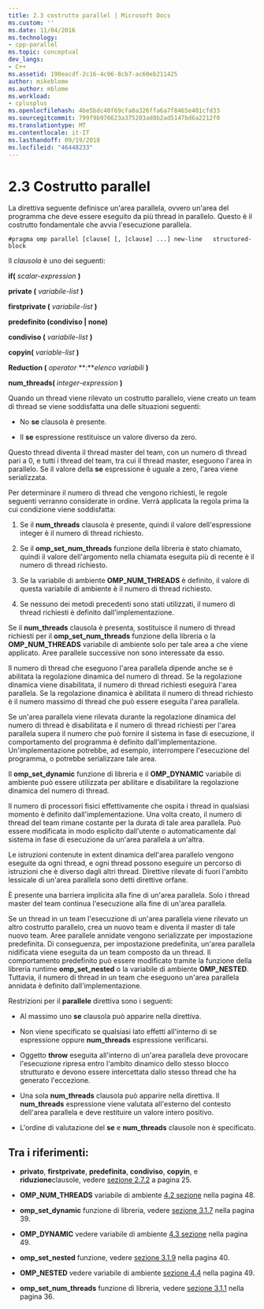 ```yaml
---
title: 2.3 costrutto parallel | Microsoft Docs
ms.custom: ''
ms.date: 11/04/2016
ms.technology:
- cpp-parallel
ms.topic: conceptual
dev_langs:
- C++
ms.assetid: 190eacdf-2c16-4c06-8cb7-ac60eb211425
author: mikeblome
ms.author: mblome
ms.workload:
- cplusplus
ms.openlocfilehash: 4be5bdc40f69cfa0a326ffa6a7f8465e401cfd33
ms.sourcegitcommit: 799f9b976623a375203ad8b2ad5147bd6a2212f0
ms.translationtype: MT
ms.contentlocale: it-IT
ms.lasthandoff: 09/19/2018
ms.locfileid: "46448233"
---
```

# <a name="23-parallel-construct"></a>2.3 Costrutto parallel

La direttiva seguente definisce un'area parallela, ovvero un'area del programma che deve essere eseguito da più thread in parallelo. Questo è il costrutto fondamentale che avvia l'esecuzione parallela.

```
#pragma omp parallel [clause[ [, ]clause] ...] new-line   structured-block
```

Il *clausola* è uno dei seguenti:

**if(** *scalar-expression* **)**

**private (** *variabile-list* **)**

**firstprivate (** *variabile-list* **)**

**predefinito (condiviso &#124; none)**

**condiviso (** *variabile-list* **)**

**copyin(** *variable-list* **)**

**Reduction (** *operator* **:***elenco variabili* **)** 

**num_threads(** *integer-expression* **)**

Quando un thread viene rilevato un costrutto parallelo, viene creato un team di thread se viene soddisfatta una delle situazioni seguenti:

- No **se** clausola è presente.

- Il **se** espressione restituisce un valore diverso da zero.

Questo thread diventa il thread master del team, con un numero di thread pari a 0, e tutti i thread del team, tra cui il thread master, eseguono l'area in parallelo. Se il valore della **se** espressione è uguale a zero, l'area viene serializzata.

Per determinare il numero di thread che vengono richiesti, le regole seguenti verranno considerate in ordine. Verrà applicata la regola prima la cui condizione viene soddisfatta:

1. Se il **num_threads** clausola è presente, quindi il valore dell'espressione integer è il numero di thread richiesto.

1. Se il **omp_set_num_threads** funzione della libreria è stato chiamato, quindi il valore dell'argomento nella chiamata eseguita più di recente è il numero di thread richiesto.

1. Se la variabile di ambiente **OMP_NUM_THREADS** è definito, il valore di questa variabile di ambiente è il numero di thread richiesto.

1. Se nessuno dei metodi precedenti sono stati utilizzati, il numero di thread richiesti è definito dall'implementazione.

Se il **num_threads** clausola è presenta, sostituisce il numero di thread richiesti per il **omp_set_num_threads** funzione della libreria o la **OMP_NUM_THREADS** variabile di ambiente solo per tale area a che viene applicato. Aree parallele successive non sono interessate da esso.

Il numero di thread che eseguono l'area parallela dipende anche se è abilitata la regolazione dinamica del numero di thread. Se la regolazione dinamica viene disabilitata, il numero di thread richiesti eseguirà l'area parallela. Se la regolazione dinamica è abilitata il numero di thread richiesto è il numero massimo di thread che può essere eseguita l'area parallela.

Se un'area parallela viene rilevata durante la regolazione dinamica del numero di thread è disabilitata e il numero di thread richiesti per l'area parallela supera il numero che può fornire il sistema in fase di esecuzione, il comportamento del programma è definito dall'implementazione. Un'implementazione potrebbe, ad esempio, interrompere l'esecuzione del programma, o potrebbe serializzare tale area.

Il **omp_set_dynamic** funzione di libreria e il **OMP_DYNAMIC** variabile di ambiente può essere utilizzata per abilitare e disabilitare la regolazione dinamica del numero di thread.

Il numero di processori fisici effettivamente che ospita i thread in qualsiasi momento è definito dall'implementazione. Una volta creato, il numero di thread del team rimane costante per la durata di tale area parallela. Può essere modificata in modo esplicito dall'utente o automaticamente dal sistema in fase di esecuzione da un'area parallela a un'altra.

Le istruzioni contenute in extent dinamica dell'area parallelo vengono eseguite da ogni thread, e ogni thread possono eseguire un percorso di istruzioni che è diverso dagli altri thread. Direttive rilevate di fuori l'ambito lessicale di un'area parallela sono detti direttive orfane.

È presente una barriera implicita alla fine di un'area parallela. Solo i thread master del team continua l'esecuzione alla fine di un'area parallela.

Se un thread in un team l'esecuzione di un'area parallela viene rilevato un altro costrutto parallelo, crea un nuovo team e diventa il master di tale nuovo team. Aree parallele annidate vengono serializzate per impostazione predefinita. Di conseguenza, per impostazione predefinita, un'area parallela nidificata viene eseguita da un team composto da un thread. Il comportamento predefinito può essere modificato tramite la funzione della libreria runtime **omp_set_nested** o la variabile di ambiente **OMP_NESTED**. Tuttavia, il numero di thread in un team che eseguono un'area parallela annidata è definito dall'implementazione.

Restrizioni per il **parallele** direttiva sono i seguenti:

- Al massimo uno **se** clausola può apparire nella direttiva.

- Non viene specificato se qualsiasi lato effetti all'interno di se espressione oppure **num_threads** espressione verificarsi.

- Oggetto **throw** eseguita all'interno di un'area parallela deve provocare l'esecuzione ripresa entro l'ambito dinamico dello stesso blocco strutturato e devono essere intercettata dallo stesso thread che ha generato l'eccezione.

- Una sola **num_threads** clausola può apparire nella direttiva. Il **num_threads** espressione viene valutata all'esterno del contesto dell'area parallela e deve restituire un valore intero positivo.

- L'ordine di valutazione del **se** e **num_threads** clausole non è specificato.

## <a name="cross-references"></a>Tra i riferimenti:

- **privato**, **firstprivate**, **predefinita**, **condiviso**, **copyin**, e **riduzione**clausole, vedere [sezione 2.7.2](../../parallel/openmp/2-7-2-data-sharing-attribute-clauses.md) a pagina 25.

- **OMP_NUM_THREADS** variabile di ambiente [4.2 sezione](../../parallel/openmp/4-2-omp-num-threads.md) nella pagina 48.

- **omp_set_dynamic** funzione di libreria, vedere [sezione 3.1.7](../../parallel/openmp/3-1-7-omp-set-dynamic-function.md) nella pagina 39.

- **OMP_DYNAMIC** vedere variabile di ambiente [4.3 sezione](../../parallel/openmp/4-3-omp-dynamic.md) nella pagina 49.

- **omp_set_nested** funzione, vedere [sezione 3.1.9](../../parallel/openmp/3-1-9-omp-set-nested-function.md) nella pagina 40.

- **OMP_NESTED** vedere variabile di ambiente [sezione 4.4](../../parallel/openmp/4-4-omp-nested.md) nella pagina 49.

- **omp_set_num_threads** funzione di libreria, vedere [sezione 3.1.1](../../parallel/openmp/3-1-1-omp-set-num-threads-function.md) nella pagina 36.